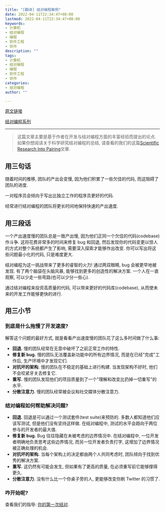 ```yaml
---
title: "[翻译] 结对编程案例"
date: 2022-04-11T22:34:47+08:00
lastmod: 2022-04-11T22:34:47+08:00
keywords:
- 计算机
- 结对编程
- 编程
- 软件工程
- 协作
description: ""
tags:
- 计算机
- 结对编程
- 编程
- 软件工程
- 协作
categories:
- 结对编程
author: ""

---
```


[原文链接](https://tuple.app/pair-programming-guide/the-case-for-pair-programming)

[结对编程系列](http://strrl.dev/categories/结对编程/)

<hr/>

> 这篇文章主要是基于作者在开发与结对编程方面的丰富经验而提出的论点. 如果你想阅读关于科学研究结对编程的总结, 请查看的我们的这篇[Scientific Research Into Pairing](https://tuple.app/pair-programming-guide/scientific-research-into-pair-programming)文章.

## 用三句话

随着时间的推移, 团队的产出会变慢, 因为他们积累了一些欠佳的代码, 而这阻碍了团队的进度.

一对程序员会倾向于写出比独立工作的程序员更好的代码.

经常进行结对编程的团队将更长时间地保持快速的产出速度.

## 用三段话

一个产出速度慢的团队总是一致产出慢, 因为他们正同一个欠佳的代码(codebase)作斗争. 这将花费非常多的时间来修复 bug 和回退, 然后发现你的代码变更以惊人的方式对整个系统都产生了影响, 需要深入探索才能够作出改变. 你可以写出将这些问题最小化的代码, 只是难度更大.

结对编程为这一挑战带来了更多的睿智的火力! 通过两双眼睛, bug 会被更早地被发现. 有了两个脑袋在头脑风暴, 能够找到更多的创造性的解决方案. 一个人在一直观察, 可以少走一些弯路(也可以少分一些心).

通过结对编程来投资高质量的代码, 可以带来更好的代码库(codebase), 从而使未来的开发工作能够更快的进行.

## 用三小节

### 到底是什么拖慢了开发速度?

解答这个问题的最好方式, 就是看看产出速度慢的团队花了这么多时间做了什么事:

- **回退.** 慢的团队经常在无意中破坏了之前正常工作的特性.
- **修复新 bug.** 慢的团队无法覆盖新功能中的所有边界情况, 而是在已经"完成"工作后, 生产环境中才发现它们.
- **对抗坏的架构.** 慢的团队在不稳定的基础上进行构建. 当发现架构不好时, 他们不会咬紧牙关去修复它.
- **重写.** 慢的团队发现他们的项目质量到了一个"理解和改变比扔掉一切重写"的水平.
- **分散注意力.** 慢的团队经常被会议和社交媒体分散注意力.

### 结对编程如何帮助解决问题?

- **回退.** 回退是可以通过一个测试套件(test suite)来预防的. 多数人都知道他们应该写测试, 但是他们没有坚持这样做. 在结对编程中, 测试的水平会趋向于两位参与的开发者的最大值.
- **修复新 bug.** Bug 往往隐藏在未被考虑的边界情况中. 在结对编程中, 一位开发者明确地负责思考这些边界情况, 而另一位开发者负责打字, 这增加了边界情况被正确处理的机会.
- **对抗坏的架构.** 当每个架构上的决定都由两个人共同考虑时, 团队倾向于找到优秀的解决方案.
- **重写.** 这仍然有可能会发生, 但如果有了更高的质量, 在必须重写前它能够撑得更久.
- **分散注意力.** 没有什么比一个你桌子旁的人, 更能够改变你刷 Twitter 的习惯了.

### 咋开始呢?

查看我们的指导: [你的第一次结对](https://strrl.dev/post/2022/translation/你的第一次结对/).
